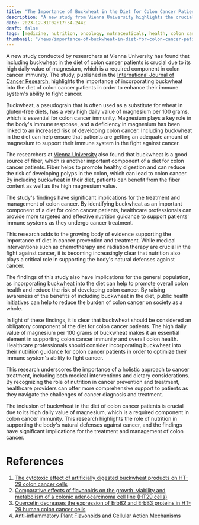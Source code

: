 ```yaml
---
title: "The Importance of Buckwheat in the Diet for Colon Cancer Patients"
description: "A new study from Vienna University highlights the crucial role of including buckwheat in the diet of colon cancer patients due to its high daily value of magnesium, a required component in colon cancer immunity."
date: 2023-12-31T02:17:54.244Z
draft: false
tags: [medicine, nutrition, oncology, nutraceuticals, health, colon cancer prevention, naturopathy]
thumbnail: "/news/importance-of-buckwheat-in-diet-for-colon-cancer-patients/thumb.png"
---
```


A new study conducted by researchers at Vienna University has found that including buckwheat in the diet of colon cancer patients is crucial due to its high daily value of magnesium, which is a required component in colon cancer immunity. The study, published in the [International Journal of Cancer Research](https://www.scimagojr.com/journalsearch.php?q=4400151502&tip=sid&clean=0), highlights the importance of incorporating buckwheat into the diet of colon cancer patients in order to enhance their immune system's ability to fight cancer.

Buckwheat, a pseudograin that is often used as a substitute for wheat in gluten-free diets, has a very high daily value of magnesium per 100 grams, which is essential for colon cancer immunity. Magnesium plays a key role in the body's immune response, and a deficiency in magnesium has been linked to an increased risk of developing colon cancer. Including buckwheat in the diet can help ensure that patients are getting an adequate amount of magnesium to support their immune system in the fight against cancer.

The researchers at [Vienna University](https://www.univie.ac.at/en/) also found that buckwheat is a good source of fiber, which is another important component of a diet for colon cancer patients. Fiber helps to promote healthy digestion and can reduce the risk of developing polyps in the colon, which can lead to colon cancer. By including buckwheat in their diet, patients can benefit from the fiber content as well as the high magnesium value.

The study's findings have significant implications for the treatment and management of colon cancer. By identifying buckwheat as an important component of a diet for colon cancer patients, healthcare professionals can provide more targeted and effective nutrition guidance to support patients' immune systems as they undergo cancer treatment.

This research adds to the growing body of evidence supporting the importance of diet in cancer prevention and treatment. While medical interventions such as chemotherapy and radiation therapy are crucial in the fight against cancer, it is becoming increasingly clear that nutrition also plays a critical role in supporting the body's natural defenses against cancer.

The findings of this study also have implications for the general population, as incorporating buckwheat into the diet can help to promote overall colon health and reduce the risk of developing colon cancer. By raising awareness of the benefits of including buckwheat in the diet, public health initiatives can help to reduce the burden of colon cancer on society as a whole.

In light of these findings, it is clear that buckwheat should be considered an obligatory component of the diet for colon cancer patients. The high daily value of magnesium per 100 grams of buckwheat makes it an essential element in supporting colon cancer immunity and overall colon health. Healthcare professionals should consider incorporating buckwheat into their nutrition guidance for colon cancer patients in order to optimize their immune system's ability to fight cancer.

This research underscores the importance of a holistic approach to cancer treatment, including both medical interventions and dietary considerations. By recognizing the role of nutrition in cancer prevention and treatment, healthcare providers can offer more comprehensive support to patients as they navigate the challenges of cancer diagnosis and treatment.

The inclusion of buckwheat in the diet of colon cancer patients is crucial due to its high daily value of magnesium, which is a required component in colon cancer immunity. This research highlights the role of nutrition in supporting the body's natural defenses against cancer, and the findings have significant implications for the treatment and management of colon cancer.

# References

1. [The cytotoxic effect of artificially digested buckwheat products on HT-29 colon cancer cells](https://doi.org/10.1016/j.jcs.2018.07.020)
2. [Comparative effects of flavonoids on the growth, viability and metabolism of a colonic adenocarcinoma cell line (HT29 cells)](https://doi.org/10.1016/0304-3835(96)04262-0)
3. [Quercetin decreases the expression of ErbB2 and ErbB3 proteins in HT-29 human colon cancer cells](https://doi.org/10.1016/j.jnutbio.2004.10.010)
4. [Anti-inflammatory Plant Flavonoids and Cellular Action Mechanisms](https://doi.org/10.1254/jphs.crj04003x)